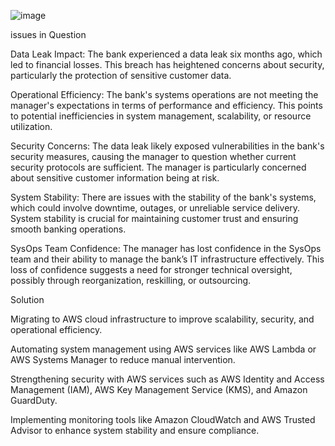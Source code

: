 ![image](https://github.com/user-attachments/assets/f65601f8-309c-4ae0-8183-acde1dd6d2cc)

issues in Question

Data Leak Impact: The bank experienced a data leak six months ago, which led to financial losses. This breach has heightened concerns about security, particularly the protection of sensitive customer data.

Operational Efficiency: The bank's systems operations are not meeting the manager's expectations in terms of performance and efficiency. This points to potential inefficiencies in system management, scalability, or resource utilization.

Security Concerns: The data leak likely exposed vulnerabilities in the bank's security measures, causing the manager to question whether current security protocols are sufficient. The manager is particularly concerned about sensitive customer information being at risk.

System Stability: There are issues with the stability of the bank's systems, which could involve downtime, outages, or unreliable service delivery. System stability is crucial for maintaining customer trust and ensuring smooth banking operations.

SysOps Team Confidence: The manager has lost confidence in the SysOps team and their ability to manage the bank’s IT infrastructure effectively. This loss of confidence suggests a need for stronger technical oversight, possibly through reorganization, reskilling, or outsourcing.


Solution

Migrating to AWS cloud infrastructure to improve scalability, security, and operational efficiency.

Automating system management using AWS services like AWS Lambda or AWS Systems Manager to reduce manual intervention.

Strengthening security with AWS services such as AWS Identity and Access Management (IAM), AWS Key Management Service (KMS), and Amazon GuardDuty.

Implementing monitoring tools like Amazon CloudWatch and AWS Trusted Advisor to enhance system stability and ensure compliance.
